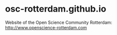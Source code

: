 # osc-rotterdam.github.io
Website of the Open Science Community Rotterdam: http://www.openscience-rotterdam.com

